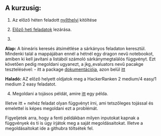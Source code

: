 ## A kurzusig:
1. Az előző héten feladott [nyílthelyi](https://docs.google.com/forms/d/e/1FAIpQLSeOWTZbJUrvUzYnHqi4HJFhD3q0m8t3dblG9XgqT4Xbrkp6Aw/viewform?usp=sf_link) kitöltése

2. [Előző heti feladatok](./into_course_07.md) lezárása.

3. 
**Alap:** A bineáris keresés átsimétlése a sárkányos feladaton keresztül. Mindenki talál a mappájában ennél a hétnél egy dragon
nevű notebookot, amiben ki kell javítani a listából számoló sárkánymegtalálós függvényt. Ezt követően pedig megoldani ugyanezt, a jkg_evaluators nevű pacakge tesztelésével:
    - itt a package [dokumentációja](https://jkg-evaluators.readthedocs.io/en/latest/), 
azon belül [itt](https://jkg-evaluators.readthedocs.io/en/latest/notebooks/001-dragonfind.html) 

**Haladó:** AZ előző helyett oldjatok meg a HackerRanken 2 medium/4 easy/1 medium 2 easy feladatot. 

4. Megoldani a tojásos példát, amire 
[itt](https://jkg-evaluators.readthedocs.io/en/latest/notebooks/002-dropping-the-egg.html) 
egy példa. 

 Illetve itt + nehéz feladat olyan függvényt írni, ami tetszőleges tojással és emelettel is képes megoldani ezt a problémát.

 Figyeljetek arra, hogy a fenti példákban milyen inputokat kapnak a függvények és ti is úgy írjátok meg a saját megoldásaitokat. Illetve a megoldásaitokat ide a githubra töltsétek fel.
